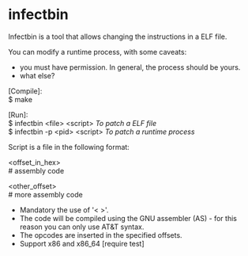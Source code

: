 infectbin
=========

Infectbin is a tool that allows changing the instructions in a ELF file.

You can modify a runtime process, with some caveats:  
- you must have permission. In general, the process should be yours.
- what else?

[Compile]:  
$ make

[Run]:  
$ infectbin \<file\> \<script\>	  *To patch a ELF file*   
$ infectbin -p \<pid\> \<script\>	*To patch a  runtime process*

Script is a file in the following format:

\<offset_in_hex\>   
\# assembly code

\<other_offset\>  
\# more assembly code

- Mandatory the use of '< >'.
- The code will be compiled using the GNU assembler (AS) - for this reason you can only use AT&T syntax.
- The opcodes are inserted in the specified offsets.
- Support x86 and x86_64 [require test]

